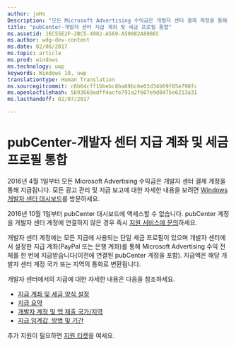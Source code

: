 ```yaml
---
author: jnHs
Description: "모든 Microsoft Advertising 수익금은 개발자 센터 결제 계정을 통해 지급됩니다."
title: "pubCenter-개발자 센터 지급 계좌 및 세금 프로필 통합"
ms.assetid: 1EC55E2F-2BC5-4982-A569-A59082A808EC
ms.author: wdg-dev-content
ms.date: 02/08/2017
ms.topic: article
ms.prod: windows
ms.technology: uwp
keywords: Windows 10, uwp
translationtype: Human Translation
ms.sourcegitcommit: c6b64cff1bbebc8ba69bc6e03d34b69f85e798fc
ms.openlocfilehash: 5b93669adff4acfe791a2f607e9d8475e6213a31
ms.lasthandoff: 02/07/2017

---
```


# <a name="pubcenter-devcenter-payout-account-and-tax-profile-consolidation"></a>pubCenter-개발자 센터 지급 계좌 및 세금 프로필 통합

2016년 4월 1일부터 모든 Microsoft Advertising 수익금은 개발자 센터 결제 계정을 통해 지급됩니다. 모든 광고 관리 및 지급 보고에 대한 자세한 내용을 보려면 [Windows 개발자 센터 대시보드](https://developer.microsoft.com/dashboard/apps/overview)를 방문하세요. 

2016년 10월 1일부터 pubCenter 대시보드에 액세스할 수 없습니다. pubCenter 계정을 개발자 센터 계정에 연결하지 않은 경우 즉시 [지원 서비스에 문의](http://go.microsoft.com/fwlink/p/?LinkId=393643)하세요.

개발자 센터 계정에는 모든 지급에 사용되는 단일 세금 프로필이 있으며 개발자 센터에서 설정한 지급 계좌(PayPal 또는 은행 계좌)를 통해 Microsoft Advertising 수익 전체를 한 번에 지급받습니다(이전에 연결된 pubCenter 계정을 포함). 지급액은 해당 개발자 센터 계정 국가 또는 지역의 통화로 변환됩니다. 

개발자 센터에서의 지급에 대한 자세한 내용은 다음을 참조하세요.

- [지급 계좌 및 세금 양식 설정](setting-up-your-payout-account-and-tax-forms.md)
- [지급 요약](payout-summary.md)
- [개발자 계정 및 앱 제출 국가/지역](account-types-locations-and-fees.md#developer-account-and-app-submission-markets)
- [지급 임계값, 방법 및 기간](payment-thresholds-methods-and-timeframes.md)

추가 지원이 필요하면 [지원 티켓](http://go.microsoft.com/fwlink/p/?LinkId=733342)을 여세요.

 

